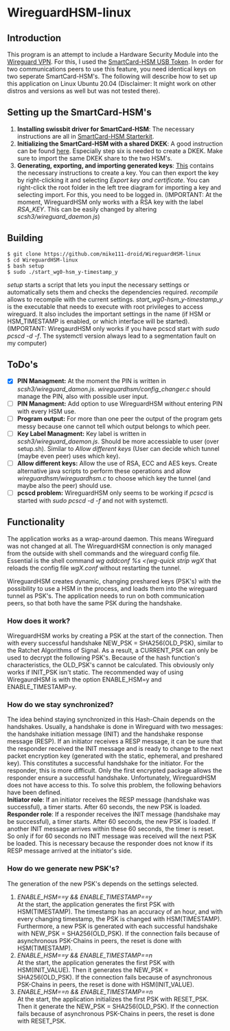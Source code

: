 # WireguardHSM-linux

## Introduction
This program is an attempt to include a Hardware Security Module into the [Wireguard VPN](https://github.com/WireGuard). For this, I used the [SmartCard-HSM USB Token](https://www.cardomatic.de/SmartCard-HSM-4K-USB-Token). In order for two communications peers to use this feature, you need identical keys on two seperate SmartCard-HSM's. The following will describe how to set up this application on Linux Ubuntu 20.04 (Disclaimer: It might work on other distros and versions as well but was not tested there).

## Setting up the SmartCard-HSM's
1. **Installing swissbit driver for SmartCard-HSM**: The necessary instructions are all in [SmartCard-HSM Starterkit](http://www.cardcontact.de/download/sc-hsm-starterkit.zip).
2. **Initializing the SmartCard-HSM with a shared DKEK**: A good instruction can be found [here](https://vessokolev.blogspot.com/2019/06/smartcard-hsm-usb-token-using-smart.html). Especially step six is needed to create a DKEK. Make sure to import the same DKEK share to the two HSM's.
3. **Generating, exporting, and importing generated keys**: [This](https://vessokolev.blogspot.com/2019/06/smartcard-hsm-usb-token-using-smart.html) contains the necessary instructions to create a key. You can then export the key by right-clicking it and selecting *Export key and certificate*. You can right-click the root folder in the left tree diagram for importing a key and selecting import. For this, you need to be logged in. (IMPORTANT: At the moment, WireguardHSM only works with a RSA key with the label *RSA_KEY*. This can be easily changed by altering *scsh3/wireguard_daemon.js*)

## Building
```
$ git clone https://github.com/mike111-droid/WireguardHSM-linux  
$ cd WireguardHSM-linux  
$ bash setup
$ sudo ./start_wg0-hsm_y-timestamp_y
```

*setup* starts a script that lets you input the necessary settings or automatically sets them and checks the dependencies required. *recompile* allows to recompile with the current settings. *start_wg0-hsm_y-timestamp_y* is the executable that needs to execute with root privileges to access wireguard. It also includes the important settings in the name (if HSM or HSM_TIMESTAMP is enabled, or which interface will be started). (IMPORTANT: WiregaurdHSM only works if you have pcscd start with *sudo pcscd -d -f*. The systemctl version always lead to a segmentation fault on my computer)

## ToDo's
- [X] **PIN Managment:** At the moment the PIN is written in *scsh3/wireguard_damon.js*. *wireguardhsm/config_changer.c* should manage the PIN, also with possible user input.
- [ ] **PIN Managment:** Add option to use WireguardHSM without entering PIN with every HSM use.
- [ ] **Program output:** For more than one peer the output of the program gets messy because one cannot tell which output belongs to which peer.
- [ ] **Key Label Managment:** Key label is written in *scsh3/wireguard_daemon.js*. Should be more accessiable to user (over setup.sh). Similar to *Allow different keys* (User can decide which tunnel (maybe even peer) uses which key).
- [ ] **Allow different keys:** Allow the use of RSA, ECC and AES keys. Create alternative java scripts to perform these operations and allow *wireguardhsm/wireguardhsm.c* to choose which key the tunnel (and maybe also the peer) should use.
- [ ] **pcscd problem:** WireguardHSM only seems to be working if *pcscd* is started with *sudo pcscd -d -f* and not with systemctl.

## Functionality
The application works as a wrap-around daemon. This means Wireguard was not changed at all. The WireguardHSM connection is only managed from the outside with shell commands and the wireguard config file. Essential is the shell command *wg addconf %s <(wg-quick strip wgX* that reloads the config file *wgX.conf* without restarting the tunnel.  

WireguardHSM creates dynamic, changing preshared keys (PSK's) with the possibility to use a HSM in the process, and loads them into the wireguard tunnel as PSK's. The application needs to run on both communication peers, so that both have the same PSK during the handshake.

### How does it work?
WireguardHSM works by creating a PSK at the start of the connection. Then with every successful handshake NEW_PSK = SHA256(OLD_PSK), similar to the Ratchet Algorithms of Signal. As a result, a CURRENT_PSK can only be used to decrypt the following PSK's. Because of the hash function's characteristics, the OLD_PSK's cannot be calculated. This obviously only works if INIT_PSK isn't static. The recommended way of using WiregaurdHSM is with the option ENABLE_HSM=y and ENABLE_TIMESTAMP=y.

### How do we stay synchronized?
The idea behind staying synchronized in this Hash-Chain depends on the handshakes. Usually, a handshake is done in Wireguard with two messages: the handshake initiation message (INIT) and the handshake response message (RESP). If an initiator receives a RESP message, it can be sure that the responder received the INIT message and is ready to change to the next packet encryption key (generated with the static, ephemeral, and preshared key). This constitutes a successful handshake for the initiator. For the responder, this is more difficult. Only the first encrypted package allows the responder ensure a successful handshake. Unfortunately, WireguardHSM does not have access to this. To solve this problem, the following behaviors have been defined.  
**Initiator role**: If an initiator receives the RESP message (handshake was successful), a timer starts. After 60 seconds, the new PSK is loaded.  
**Responder role**: If a responder receives the INIT message (handshake may be successful), a timer starts. After 60 seconds, the new PSK is loaded. If another INIT message arrives within these 60 seconds, the timer is reset. So only if for 60 seconds no INIT message was received will the next PSK be loaded. This is necessary because the responder does not know if its RESP message arrived at the initiator's side.


### How do we generate new PSK's?
The generation of the new PSK's depends on the settings selected.
1. *ENABLE_HSM==y && ENABLE_TIMESTAMP==y*  
At the start, the application generates the first PSK with HSM(TIMESTAMP). The timestamp has an accuracy of an hour, and with every changing timestamp, the PSK is changed with HSM(TIMESTAMP). Furthermore, a new PSK is generated with each successful handshake with NEW_PSK = SHA256(OLD_PSK). If the connection fails because of asynchronous PSK-Chains in peers, the reset is done with HSM(TIMESTAMP).
2. *ENABLE_HSM==y && ENABLE_TIMESTAMP==n*  
At the start, the application generates the first PSK with HSM(INIT_VALUE). Then it generates the NEW_PSK = SHA256(OLD_PSK). If the connection fails because of asynchronous PSK-Chains in peers, the reset is done with HSM(INIT_VALUE).
3. *ENABLE_HSM==n && ENABLE_TIMESTAMP==n*  
At the start, the application initializes the first PSK with RESET_PSK. Then it generate the NEW_PSK = SHA256(OLD_PSK). If the connection fails because of asynchronous PSK-Chains in peers, the reset is done with RESET_PSK.


